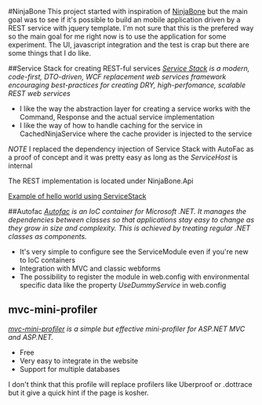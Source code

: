 #NinjaBone
This project started with inspiration of [NinjaBone](https://github.com/tretton37/NinjaBook) but the main goal was to see if it's possible to build
an mobile application driven by a REST service with jquery template. I'm not sure that this is the prefered way so the main goal for me right now is
to use the application for some experiment. The UI, javascript integration and the test is crap but there are some things that I do like.

##Service Stack for creating REST-ful services
_[Service Stack](http://www.servicestack.net/) is a modern, code-first, DTO-driven, WCF replacement web services framework encouraging best-practices for creating DRY, high-perfomance, scalable REST web services_

- I like the way the abstraction layer for creating a service works with the Command, Response and the actual service implementation
- I like the way of how to handle caching for the service in CachedNinjaService where the cache provider is injected to the service

*NOTE* I replaced the dependency injection of Service Stack with AutoFac as a proof of concept and it was pretty easy as long as the _ServiceHost_ is internal

The REST implementation is located under NinjaBone.Api 

[Example of hello world using ServiceStack](http://www.servicestack.net/ServiceStack.Hello/)

##Autofac
_[Autofac](http://code.google.com/p/autofac/) is an IoC container for Microsoft .NET. It manages the dependencies between classes so that applications stay easy to change as they grow in size and complexity. This is achieved by treating regular .NET classes as components._

- It's very simple to configure see the ServiceModule even if you're new to IoC containers
- Integration with MVC and classic webforms
- The possibility to register the module in web.config with environmental specific data like the property _UseDummyService_ in web.config

## mvc-mini-profiler
_[mvc-mini-profiler](http://code.google.com/p/mvc-mini-profiler/) is a simple but effective mini-profiler for ASP.NET MVC and ASP.NET._

- Free
- Very easy to integrate in the website
- Support for multiple databases

I don't think that this profile will replace profilers like Uberproof or .dottrace but it give a quick hint if the page is kosher.